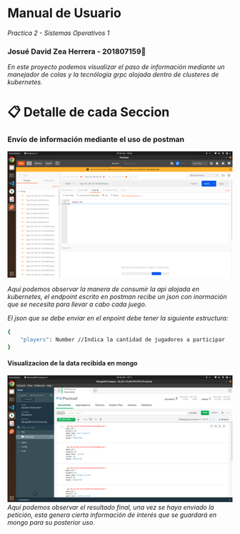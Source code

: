 # Manual de Usuario

_Practica 2 - Sistemas Operativos 1_

### Josué David Zea Herrera - 201807159🚀

_En este proyecto podemos visualizar el paso de información mediante un manejador de colas y la tecnólogia grpc alojada dentro de clusteres de kubernetes._

# 📋 Detalle de cada Seccion

### Envío de información mediante el uso de postman
![This is a alt text.](./images/Postman.png "Pagina Web- Funcionamiento.") 

_Aquí podemos observar la manera de consumir la api alojada en kubernetes, el endpoint escrito en postman recibe un json con inormación que se necesita para llevar a cabo cada juego._

_El json que se debe enviar en el enpoint debe tener la siguiente estructura:_
```sh
{
    "players": Number //Indica la cantidad de jugadores a participar
}
```

#### Visualizacion de la data recibida en mongo
![This is a alt text.](./images/MongoLogs.png "Pagina Web- Funcionamiento.")
_Aquí podemos observar el resultado final, una vez se haya enviado la petición, esta genera cierta información de interés que se guardará en mongo para su posterior uso._